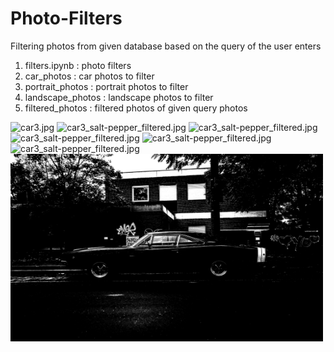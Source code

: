 # Photo-Filters
Filtering photos from given database based on the query of the user enters
1. filters.ipynb : photo filters 
2. car_photos : car photos to filter
3. portrait_photos : portrait photos to filter
4. landscape_photos : landscape photos to filter
5. filtered_photos : filtered photos of given query photos 

<img src="https://github.com/onurergun316/Photo-Filters/blob/master/car_photos/car3.jpg?raw=true" alt="car3.jpg" width = '500' height = '300'>
<img src="https://github.com/onurergun316/Photo-Filters/blob/master/filtered_photos/car/car3_salt-pepper_filtered.jpg?raw=true" alt="car3_salt-pepper_filtered.jpg" width = '500' height = '300'>
<img src="https://github.com/onurergun316/Photo-Filters/blob/master/filtered_photos/car/car3_disposable.jpg?raw=true" alt="car3_salt-pepper_filtered.jpg" width = '500' height = '300'>
<img src="https://github.com/onurergun316/Photo-Filters/blob/master/filtered_photos/car/car3_cold_filtered.jpg?raw=true" alt="car3_salt-pepper_filtered.jpg" width = '500' height = '300'>
<img src="https://github.com/onurergun316/Photo-Filters/blob/master/filtered_photos/car/car3_desaturated.jpg?raw=true" alt="car3_salt-pepper_filtered.jpg" width = '500' height = '300'>
<img src="https://github.com/onurergun316/Photo-Filters/blob/master/filtered_photos/car/car3_inverted_filter.jpg?raw=true" alt="car3_salt-pepper_filtered.jpg" width = '500' height = '300'>
<img src="https://github.com/onurergun316/Photo-Filters/blob/master/filtered_photos/car/car3_bw_filtered.jpg?raw=true" alt="car3_bw_filtered.jpg" width = '500' height = '300'>

